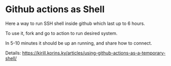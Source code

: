 # Github actions as Shell

Here a way to run SSH shell inside github which last up to 6 hours.

To use it, fork and go to action to run desired system.

In 5-10 minutes it should be up an running, and share how to connect.

Details: https://kirill.korins.ky/articles/using-github-actions-as-a-temporary-shell/
